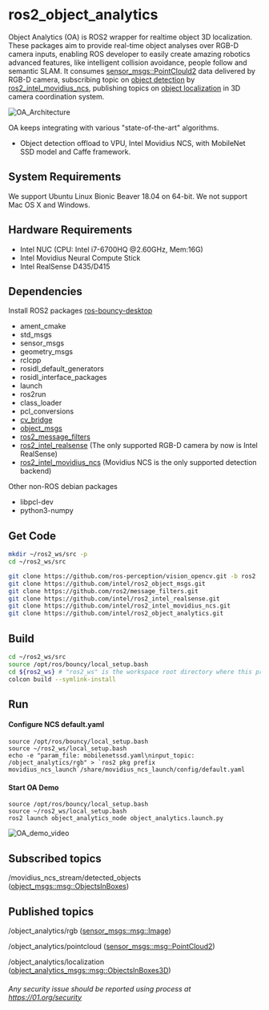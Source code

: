 # ros2_object_analytics
Object Analytics (OA) is ROS2 wrapper for realtime object 3D localization.
These packages aim to provide real-time object analyses over RGB-D camera inputs, enabling ROS developer to easily create amazing robotics advanced features, like intelligent collision avoidance, people follow and semantic SLAM. It consumes [sensor_msgs::PointClould2](http://docs.ros.org/api/sensor_msgs/html/msg/PointCloud2.html) data delivered by RGB-D camera, subscribing topic on [object detection](https://github.com/intel/ros2_object_msgs) by [ros2_intel_movidius_ncs](https://github.com/intel/ros2_intel_movidius_ncs), publishing topics on [object localization](https://github.com/intel/ros2_object_analytics/object_analytics_msgs) in 3D camera coordination system.

![OA_Architecture](https://github.com/intel/ros2_object_analytics/blob/master/images/oa_architecture.png "OA Architecture")

OA keeps integrating with various "state-of-the-art" algorithms.
* Object detection offload to VPU, Intel Movidius NCS, with MobileNet SSD model and Caffe framework.

## System Requirements
We support Ubuntu Linux Bionic Beaver 18.04 on 64-bit. We not support Mac OS X and Windows.

## Hardware Requirements

* Intel NUC (CPU: Intel i7-6700HQ @2.60GHz, Mem:16G)
* Intel Movidius Neural Compute Stick
* Intel RealSense D435/D415

## Dependencies
  Install ROS2 packages [ros-bouncy-desktop](https://github.com/ros2/ros2/wiki/Linux-Install-Debians)
  * ament_cmake
  * std_msgs
  * sensor_msgs
  * geometry_msgs
  * rclcpp
  * rosidl_default_generators
  * rosidl_interface_packages
  * launch
  * ros2run
  * class_loader
  * pcl_conversions
  * [cv_bridge](https://github.com/ros-perception/vision_opencv/tree/ros2/cv_bridge)
  * [object_msgs](https://github.com/intel/ros2_object_msgs)
  * [ros2_message_filters](https://github.com/ros2/message_filters)
  * [ros2_intel_realsense](https://github.com/intel/ros2_intel_realsense) (The only supported RGB-D camera by now is Intel RealSense)
  * [ros2_intel_movidius_ncs](https://github.com/intel/ros2_intel_movidius_ncs) (Movidius NCS is the only supported detection backend)

  Other non-ROS debian packages
  * libpcl-dev
  * python3-numpy

## Get Code
  ```bash
  mkdir ~/ros2_ws/src -p
  cd ~/ros2_ws/src

  git clone https://github.com/ros-perception/vision_opencv.git -b ros2
  git clone https://github.com/intel/ros2_object_msgs.git
  git clone https://github.com/ros2/message_filters.git
  git clone https://github.com/intel/ros2_intel_realsense.git
  git clone https://github.com/intel/ros2_intel_movidius_ncs.git
  git clone https://github.com/intel/ros2_object_analytics.git
  ```
  
## Build
  ```bash
  cd ~/ros2_ws/src
  source /opt/ros/bouncy/local_setup.bash
  cd ${ros2_ws} # "ros2_ws" is the workspace root directory where this project is placed in
  colcon build --symlink-install
  ```

## Run
#### Configure NCS default.yaml
  ```
  source /opt/ros/bouncy/local_setup.bash
  source ~/ros2_ws/local_setup.bash
  echo -e "param_file: mobilenetssd.yaml\ninput_topic: /object_analytics/rgb" > `ros2 pkg prefix movidius_ncs_launch`/share/movidius_ncs_launch/config/default.yaml
  ```
#### Start OA Demo
  ```
  source /opt/ros/bouncy/local_setup.bash
  source ~/ros2_ws/local_setup.bash
  ros2 launch object_analytics_node object_analytics.launch.py
  ```
![OA_demo_video](https://github.com/intel/ros2_object_analytics/blob/master/images/oa_demo.gif "OA demo video")

## Subscribed topics
  /movidius_ncs_stream/detected_objects ([object_msgs::msg::ObjectsInBoxes](https://github.com/intel/ros2_object_msgs/blob/master/msg/ObjectsInBoxes.msg))

## Published topics
  /object_analytics/rgb ([sensor_msgs::msg::Image](https://github.com/ros2/common_interfaces/blob/master/sensor_msgs/msg/Image.msg))

  /object_analytics/pointcloud ([sensor_msgs::msg::PointCloud2](https://github.com/ros2/common_interfaces/blob/master/sensor_msgs/msg/PointCloud2.msg))

  /object_analytics/localization ([object_analytics_msgs::msg::ObjectsInBoxes3D](https://github.com/intel/ros2_object_analytics/blob/master/object_analytics_msgs/msg/ObjectsInBoxes3D.msg))


###### *Any security issue should be reported using process at https://01.org/security*
